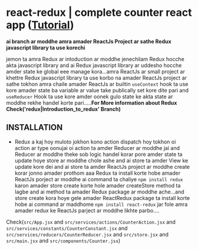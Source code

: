# react-redux | complete counter react app ([Tutorial](https://www.youtube.com/watch?v=paY1O3oD3gg&list=PLgH5QX0i9K3rGtitufynBKMy5gAFpa1y8&index=84))


**ai branch ar moddhe amra amader ReactJs Project ar sathe Redux javascript library ta use korechi**

jemon ta amra Redux ar intoduction ar moddhe jenechilam Redux hocche akta javascript library and ai Redux javascript library ar uddesho hocche amder state ke global eee manage kora...amra ReactJs ar small project ar khettre Redux javascript library ta use korbo na amader ReactJs project ar sathe tokhon amra chaile amader ReactJs  ar builtin ```useContext``` hook ta use kore amader state ba variable ar value take publically set kore dite pari and  ```useReducer``` Hook ta use kore amder oonek gulo state ke akta state ar moddhe rekhe handel korte pari.....**For More information about Redux Check('redux|Introduction_to_redux' Branch)**


## INSTALLATION

* Redux a kaj hoy muloto jokhon kono action dispatch hoy tokhon oi action ar type oonujai oi action ta amder Reducer ar moddhe jai and Reducer ar moddhe theke sob logic handel korar pore amder state ta update hoye store ar moddhe chole ashe and ai store ta amder View ke update kore dei and ai store ta amder ReactJs project ar moddhe create korar jonno amader prothom aaa Redux ta install korte hobe amader ReactJs porject ar moddhe ai  command ta chaliye  ```npm install redux``` karon amader store create korte hole amader createStore method ta lagbe and ai method ta amader Redux package ar moddhe ache...and store create kora hoye gele amader ReactRedux package ta install korte hobe ai command ar maddhome ```npm install react-redux``` jar fole amra amader redux ke ReactJs parject ar moddhe likhte parbo....


Check(```src/App.jsx``` and ```src/services/actions/CounterAction.jsx``` and ```src/services/constants/CounterConstant.jsx``` and ```src/services/reducers/CounterReducer.jsx``` and  ```src/store.jsx``` and ```src/main.jsx``` and ```src/components/Counter.jsx```)
